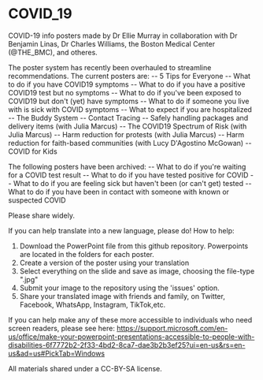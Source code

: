 # COVID_19

COVID-19 info posters made by Dr Ellie Murray in collaboration with Dr Benjamin Linas, Dr Charles Williams, the Boston Medical Center (@THE_BMC), and otheres. 

The poster system has recently been overhauled to streamline recommendations. The current posters are: 
-- 5 Tips for Everyone
-- What to do if you have COVID19 symptoms
-- What to do if you have a positive COVID19 test but no symptoms
-- What to do if you've been exposed to COVID19 but don't (yet) have symptoms
-- What to do if someone you live with is sick with COVID symptoms
-- What to expect if you are hospitalized
-- The Buddy System
-- Contact Tracing
-- Safely handling packages and delivery items (with Julia Marcus)
-- The COVID19 Spectrum of Risk (with Julia Marcus)
-- Harm reduction for protests (with Julia Marcus)
-- Harm reduction for faith-based communities (with Lucy D'Agostino McGowan)
-- COVID for Kids

The following posters have been archived:
-- What to do if you're waiting for a COVID test result
-- What to do if you have tested positive for COVID
-- What to do if you are feeling sick but haven't been (or can't get) tested
-- What to do if you have been in contact with someone with known or suspected COVID


Please share widely.

If you can help translate into a new language, please do! 
How to help: 
   1) Download the PowerPoint file from this github repository. Powerpoints are located in the folders for each poster.
   2) Create a version of the poster using your translation
   3) Select everything on the slide and save as image, choosing the file-type ".jpg"
   4) Submit your image to the repository using the 'issues' option. 
   5) Share your translated image with friends and family, on Twitter, Facebook, WhatsApp, Instagram, TikTok,etc.

If you can help make any of these more accessible to individuals who need screen readers, please see here:  https://support.microsoft.com/en-us/office/make-your-powerpoint-presentations-accessible-to-people-with-disabilities-6f7772b2-2f33-4bd2-8ca7-dae3b2b3ef25?ui=en-us&rs=en-us&ad=us#PickTab=Windows

All materials shared under a CC-BY-SA license.
